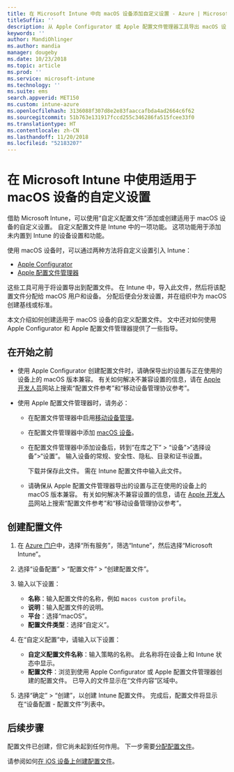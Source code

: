 ```yaml
---
title: 在 Microsoft Intune 中向 macOS 设备添加自定义设置 - Azure | Microsoft Docs
titleSuffix: ''
description: 从 Apple Configurator 或 Apple 配置文件管理器工具导出 macOS 设置，然后将这些设置导入 Microsoft Intune。 这些设置可以创建、使用和控制 macOS 设备上的自定义设置和功能。 之后，可以将此自定义配置文件分配或分发到组织中的 macOS 设备，以创建基线或标准。
keywords: ''
author: MandiOhlinger
ms.author: mandia
manager: dougeby
ms.date: 10/23/2018
ms.topic: article
ms.prod: ''
ms.service: microsoft-intune
ms.technology: ''
ms.suite: ems
search.appverid: MET150
ms.custom: intune-azure
ms.openlocfilehash: 3136088f307d8e2e83faaccafbda4ad2664c6f62
ms.sourcegitcommit: 51b763e131917fccd255c346286fa515fcee33f0
ms.translationtype: HT
ms.contentlocale: zh-CN
ms.lasthandoff: 11/20/2018
ms.locfileid: "52183207"
---
```

# <a name="use-custom-settings-for-macos-devices-in-microsoft-intune"></a>在 Microsoft Intune 中使用适用于 macOS 设备的自定义设置

借助 Microsoft Intune，可以使用“自定义配置文件”添加或创建适用于 macOS 设备的自定义设置。 自定义配置文件是 Intune 中的一项功能。 这项功能用于添加未内置到 Intune 的设备设置和功能。

使用 macOS 设备时，可以通过两种方法将自定义设置引入 Intune：

- [Apple Configurator](https://itunes.apple.com/app/apple-configurator-2/id1037126344?mt=12)
- [Apple 配置文件管理器](https://support.apple.com/profile-manager)

这些工具可用于将设置导出到配置文件。 在 Intune 中，导入此文件，然后将该配置文件分配给 macOS 用户和设备。 分配后便会分发设置，并在组织中为 macOS 创建基线或标准。

本文介绍如何创建适用于 macOS 设备的自定义配置文件。 文中还对如何使用 Apple Configurator 和 Apple 配置文件管理器提供了一些指导。

## <a name="before-you-begin"></a>在开始之前

- 使用 Apple Configurator 创建配置文件时，请确保导出的设置与正在使用的设备上的 macOS 版本兼容。 有关如何解决不兼容设置的信息，请在 [Apple 开发人员](https://developer.apple.com/)网站上搜索“配置文件参考”和“移动设备管理协议参考”。

- 使用 Apple 配置文件管理器时，请务必：

  - 在配置文件管理器中启用[移动设备管理](https://help.apple.com/serverapp/mac/5.7/#/apd05B9B761-D390-4A75-9251-E9AD29A61D0C)。
  - 在配置文件管理器中添加 [macOS 设备](https://help.apple.com/profilemanager/mac/5.7/#/pm9onzap1984)。
  - 在配置文件管理器中添加设备后，转到“在库之下” > “设备”>“选择设备”>“设置”。 输入设备的常规、安全性、隐私、目录和证书设置。

    下载并保存此文件。 需在 Intune 配置文件中输入此文件。 

  - 请确保从 Apple 配置文件管理器导出的设置与正在使用的设备上的 macOS 版本兼容。 有关如何解决不兼容设置的信息，请在 [Apple 开发人员](https://developer.apple.com/)网站上搜索“配置文件参考”和“移动设备管理协议参考”。

## <a name="create-the-profile"></a>创建配置文件

1. 在 [Azure 门户](https://portal.azure.com)中，选择“所有服务”，筛选“Intune”，然后选择“Microsoft Intune”。
2. 选择“设备配置” > “配置文件” > “创建配置文件”。
3. 输入以下设置：

    - **名称**：输入配置文件的名称，例如 `macos custom profile`。
    - **说明**：输入配置文件的说明。
    - **平台**：选择“macOS”。
    - **配置文件类型**：选择“自定义”。

4. 在“自定义配置”中，请输入以下设置：

    - **自定义配置文件名称**：输入策略的名称。 此名称将在设备上和 Intune 状态中显示。
    - **配置文件**：浏览到使用 Apple Configurator 或 Apple 配置文件管理器创建的配置文件。 已导入的文件显示在“文件内容”区域中。

5. 选择“确定” > “创建”，以创建 Intune 配置文件。 完成后，配置文件将显示在“设备配置 - 配置文件”列表中。

## <a name="next-steps"></a>后续步骤

配置文件已创建，但它尚未起到任何作用。 下一步需要[分配配置文件](device-profile-assign.md)。

请参阅如何[在 iOS 设备上创建配置文件](custom-settings-ios.md)。